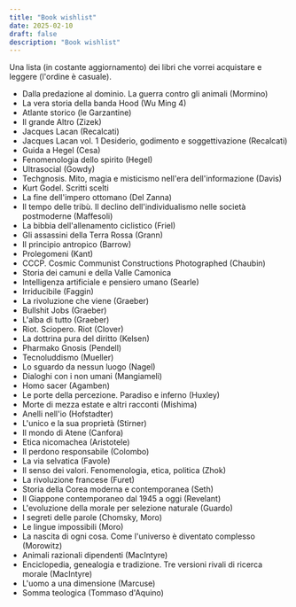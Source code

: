 ```yaml
---
title: "Book wishlist"
date: 2025-02-10
draft: false
description: "Book wishlist"
---
```


Una lista (in costante aggiornamento) dei libri che vorrei acquistare e leggere (l'ordine è casuale).

- Dalla predazione al dominio. La guerra contro gli animali (Mormino)
- La vera storia della banda Hood (Wu Ming 4)
- Atlante storico (le Garzantine)
- Il grande Altro (Zizek)
- Jacques Lacan (Recalcati)
- Jacques Lacan vol. 1 Desiderio, godimento e soggettivazione (Recalcati)
- Guida a Hegel (Cesa)
- Fenomenologia dello spirito (Hegel)
- Ultrasocial (Gowdy)
- Techgnosis. Mito, magia e misticismo nell'era dell'informazione (Davis)
- Kurt Godel. Scritti scelti
- La fine dell'impero ottomano (Del Zanna)
- Il tempo delle tribù. Il declino dell'individualismo nelle società postmoderne (Maffesoli)
- La bibbia dell'allenamento ciclistico (Friel)
- Gli assassini della Terra Rossa (Grann)
- Il principio antropico (Barrow)
- Prolegomeni (Kant)
- CCCP. Cosmic Communist Constructions Photographed (Chaubin)
- Storia dei camuni e della Valle Camonica
- Intelligenza artificiale e pensiero umano (Searle)
- Irriducibile (Faggin)
- La rivoluzione che viene (Graeber)
- Bullshit Jobs (Graeber)
- L'alba di tutto (Graeber)
- Riot. Sciopero. Riot (Clover)
- La dottrina pura del diritto (Kelsen)
- Pharmako Gnosis (Pendell)
- Tecnoluddismo (Mueller)
- Lo sguardo da nessun luogo (Nagel)
- Dialoghi con i non umani (Mangiameli)
- Homo sacer (Agamben)
- Le porte della percezione. Paradiso e inferno (Huxley)
- Morte di mezza estate e altri racconti (Mishima)
- Anelli nell'io (Hofstadter)
- L'unico e la sua proprietà (Stirner)
- Il mondo di Atene (Canfora)
- Etica nicomachea (Aristotele)
- Il perdono responsabile (Colombo)
- La via selvatica (Favole)
- Il senso dei valori. Fenomenologia, etica, politica (Zhok)
- La rivoluzione francese (Furet)
- Storia della Corea moderna e contemporanea (Seth)
- Il Giappone contemporaneo dal 1945 a oggi (Revelant)
- L'evoluzione della morale per selezione naturale (Guardo)
- I segreti delle parole (Chomsky, Moro)
- Le lingue impossibili (Moro)
- La nascita di ogni cosa. Come l'universo è diventato complesso (Morowitz)
- Animali razionali dipendenti (MacIntyre)
- Enciclopedia, genealogia e tradizione. Tre versioni rivali di ricerca morale (MacIntyre)
- L'uomo a una dimensione (Marcuse)
- Somma teologica (Tommaso d'Aquino)